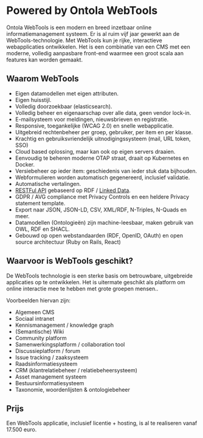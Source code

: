 # Powered by Ontola WebTools

Ontola WebTools is een modern en breed inzetbaar online informatiemanagement systeem.
Er is al ruim vijf jaar gewerkt aan de WebTools-technologie.
Met WebTools kun je rijke, interactieve webapplicaties ontwikkelen.
Het is een combinatie van een CMS met een moderne, volledig aanpasbare front-end waarmee een groot scala aan features kan worden gemaakt.

## Waarom WebTools

- Eigen datamodellen met eigen attributen.
- Eigen huisstijl.
- Volledig doorzoekbaar (elasticsearch).
- Volledig beheer en eigenaarschap over alle data, geen vendor lock-in.
- E-mailsysteem voor meldingen, nieuwsbrieven en registratie.
- Responsive, toegankelijke (WCAG 2.0) en snelle webapplicatie.
- Uitgebreid rechtenbeheer per groep, gebruiker, per item en per klasse.
- Krachtig en gebruiksvriendelijk uitnodigingssysteem (mail, URL token, SSO)
- Cloud based oplossing, maar kan ook op eigen servers draaien.
- Eenvoudig te beheren moderne OTAP straat, draait op Kubernetes en Docker.
- Versiebeheer op ieder item: geschiedenis van ieder stuk data bijhouden.
- Webformulieren worden automatisch gegenereerd, inclusief validatie.
- Automatische vertalingen.
- [RESTFul API](https://ontola.io/blog/api-design/) gebaseerd op RDF / [Linked Data](https://ontola.io/what-is-linked-data/).
- GDPR / AVG compliance met Privacy Controls en een heldere Privacy statement template.
- Export naar JSON, JSON-LD, CSV, XML/RDF, N-Triples, N-Quads en meer.
- Datamodellen (Ontologieën) zijn machine-leesbaar, maken gebruik van OWL, RDF en SHACL.
- Gebouwd op open webstandaarden (RDF, OpenID, OAuth) en open source architectuur (Ruby on Rails, React)

## Waarvoor is WebTools geschikt?

De WebTools technologie is een sterke basis om betrouwbare, uitgebreide applicaties op te ontwikkelen.
Het is uitermate geschikt als platform om online interactie mee te hebben met grote groepen mensen..

Voorbeelden hiervan zijn:

- Algemeen CMS
- Sociaal intranet
- Kennismanagement / knowledge graph
- (Semantische) Wiki
- Community platform
- Samenwerkingsplatform / collaboration tool
- Discussieplatform / forum
- Issue tracking / zaaksysteem
- Raadsinformatiesysteem
- CRM (klantrelatiebeheer / relatiebeheersysteem)
- Asset management systeem
- Bestuursinformatiesysteem
- Taxonomie, woordenlijsten & ontologiebeheer

## Prijs

Een WebTools applicatie, inclusief licentie + hosting, is al te realiseren  vanaf 17.500 euro.
